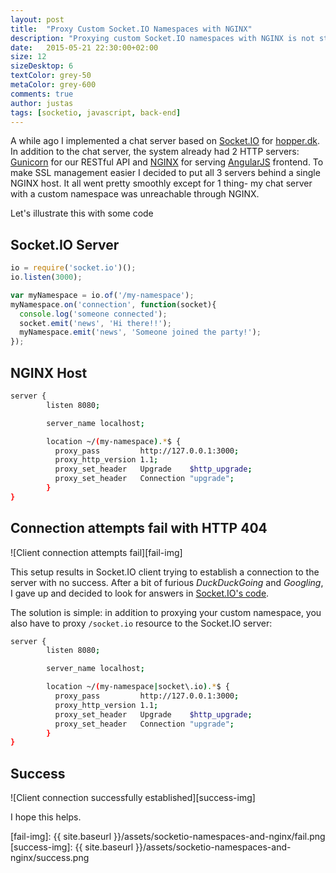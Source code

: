 ```yaml
---
layout: post
title:  "Proxy Custom Socket.IO Namespaces with NGINX"
description: "Proxying custom Socket.IO namespaces with NGINX is not straightforward. Hopefully this will save time for the next person attempting it."
date:   2015-05-21 22:30:00+02:00
size: 12
sizeDesktop: 6
textColor: grey-50
metaColor: grey-600
comments: true
author: justas
tags: [socketio, javascript, back-end]
---
```


A while ago I implemented a chat server based on [Socket.IO][socketio] for [hopper.dk][hopper]. In addition to the chat server, the system already had 2 HTTP servers: [Gunicorn][gunicorn] for our RESTful API and [NGINX][nginx] for serving [AngularJS][angular] frontend. To make SSL management easier I decided to put all 3 servers behind a single NGINX host. It all went pretty smoothly except for 1 thing- my chat server with a custom namespace was unreachable through NGINX.

Let's illustrate this with some code

## Socket.IO Server


```javascript
io = require('socket.io')();
io.listen(3000);

var myNamespace = io.of('/my-namespace');
myNamespace.on('connection', function(socket){
  console.log('someone connected');
  socket.emit('news', 'Hi there!!');
  myNamespace.emit('news', 'Someone joined the party!');
});
```

## NGINX Host


```bash
server {
        listen 8080;

        server_name localhost;

        location ~/(my-namespace).*$ {
          proxy_pass         http://127.0.0.1:3000;
          proxy_http_version 1.1;
          proxy_set_header   Upgrade    $http_upgrade;
          proxy_set_header   Connection "upgrade";
        }
}
```

## Connection attempts fail with HTTP 404

![Client connection attempts fail][fail-img]

This setup results in Socket.IO client trying to establish a connection to the server with no success. After a bit of furious *DuckDuckGoing* and *Googling*, I gave up and decided to look for answers in [Socket.IO's code][socketio-gh].

The solution is simple: in addition to proxying your custom namespace, you also have to proxy `/socket.io` resource to the Socket.IO server:


```bash
server {
        listen 8080;

        server_name localhost;

        location ~/(my-namespace|socket\.io).*$ {
          proxy_pass         http://127.0.0.1:3000;
          proxy_http_version 1.1;
          proxy_set_header   Upgrade    $http_upgrade;
          proxy_set_header   Connection "upgrade";
        }
}
```

## Success

![Client connection successfully established][success-img]



I hope this helps.

[socketio]: http://socket.io/
[socketio-gh]: https://github.com/Automattic/socket.io
[hopper]: https://hopper.dk
[gunicorn]: http://gunicorn.org/
[nginx]: http://nginx.org/
[angular]: https://angularjs.org/
[fail-img]: {{ site.baseurl }}/assets/socketio-namespaces-and-nginx/fail.png
[success-img]: {{ site.baseurl }}/assets/socketio-namespaces-and-nginx/success.png
